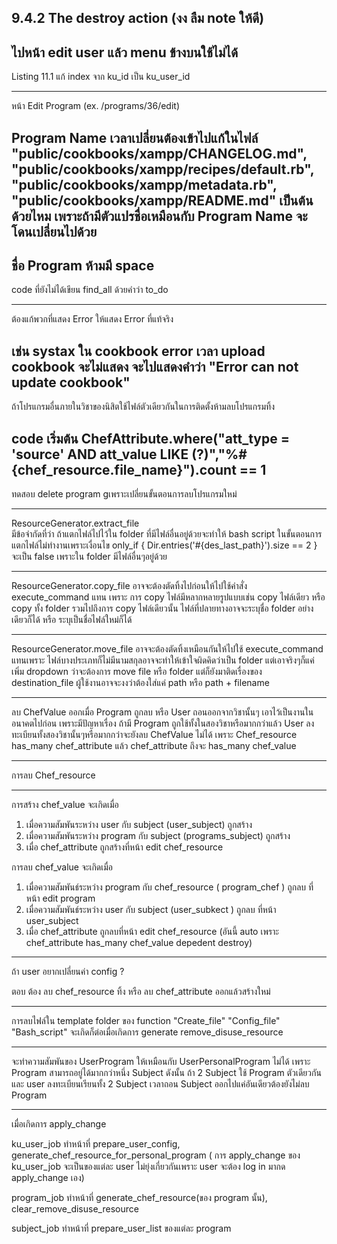 9.4.2 The destroy action (งง ลืม note ให้ดี)
---
ไปหน้า edit user แล้ว menu ข้างบนใช้ไม่ได้
---
Listing 11.1 แก้ index จาก ku_id เป็น ku_user_id

---
หน้า Edit Program (ex. /programs/36/edit)

Program Name เวลาเปลี่ยนต้องเข้าไปแก้ในไฟล์
"public/cookbooks/xampp/CHANGELOG.md", 
"public/cookbooks/xampp/recipes/default.rb", 
"public/cookbooks/xampp/metadata.rb", 
"public/cookbooks/xampp/README.md"
เป็นต้น ด้วยไหม เพราะถ้ามีตัวแปรชื่อเหมือนกับ Program Name จะโดนเปลี่ยนไปด้วย
---
ชื่อ Program ห้ามมี space
---
code ที่ยังไม่ได้เขียน find_all ด้วยคำว่า to_do

---
ต้องแก้พวกที่แสดง Error ให้แสดง Error ที่แท้จริง

เช่น systax ใน cookbook error เวลา upload cookbook จะไม่แสดง จะไปแสดงคำว่า "Error can not update cookbook"
---
ถ้าโปรแกรมอื่นภายในวิชาของนิสิตใช้ไฟล์ตัวเดียวกันในการติดตั้งห้ามลบโปรแกรมทิ้ง

code เริ่มต้น 
ChefAttribute.where("att_type = 'source' AND att_value LIKE (?)","%#{chef_resource.file_name}").count == 1
---
ทดสอบ delete program gเพราะเปลี่ยนขั้นตอนการลบโปรแกรมใหม่

---

ResourceGenerator.extract_file  
มีข้อจำกัดที่ว่า ถ้าแตกไฟล์ไปไว้ใน folder ที่มีไฟล์อื่นอยู่ด้วยจะทำให้ bash script ในขั้นตอนการแตกไฟล์ไม่ทำงานเพราะเงื่อนไข
only_if { Dir.entries('#{des_last_path}').size == 2 }
จะเป็น false เพราะใน folder มีไฟล์อื่นๆอยู่ด้วย

---

ResourceGenerator.copy_file
อาจจะต้องตัดทิ้งไปก่อนให้ไปใช้คำสั่ง execute_command แทน
เพราะ การ copy ไฟล์มีหลากหลายรูปแบบเช่น copy ไฟล์เดียว หรือ copy ทั้ง folder รวมไปถึงการ copy ไฟล์เดียวนั้น ไฟล์ที่ปลายทางอาจจะระบุชื่อ folder อย่างเดียวก็ได้ หรือ ระบุเป็นชื่อไฟล์ใหม่ก็ได้

---

ResourceGenerator.move_file
อาจจะต้องตัดทิ้งเหมือนกันให้ไปใช้ execute_command แทนเพราะ ไฟล์บางประเภทก็ไม่มีนามสกุลอาจจะทำให้เข้าใจผิดคิดว่าเป็น folder
แต่เอาจริงๆก็แค่เพิ่ม dropdown ว่าจะต้องการ move file หรือ folder แต่ก็ยังมาติดเรื่องของ destination_file ผู้ใช้งานอาจจะงงว่าต้องใส่แค่ path หรือ path + filename


---

ลบ ChefValue ออกเมื่อ Program ถูกลบ หรือ User ถอนออกจากวิชานั้นๆ เอาไว้เป็นงานในอนาคตไปก่อน เพราะมีปัญหาเรื่อง ถ้ามี Program ถูกใช้ทั้งในสองวิชาหรือมากกว่าแล้ว User ลงทะเบียนทั้งสองวิชานั้นๆหรือมากกว่าจะยังลบ ChefValue ไม่ได้ เพราะ Chef_resource has_many chef_attribute แล้ว chef_attribute ถึงจะ has_many chef_value

---

การลบ Chef_resource


---
การสร้าง chef_value จะเกิดเมื่อ
1. เมื่อความสัมพันระหว่าง user กับ subject (user_subject) ถูกสร้าง
2. เมื่อความสัมพันระหว่าง program กับ subject (programs_subject) ถูกสร้าง
3. เมื่อ chef_attribute ถูกสร้างที่หน้า edit chef_resource

การลบ chef_value จะเกิดเมื่อ

1. เมื่อความสัมพันธ์ระหว่าง program กับ chef_resource ( program_chef ) ถูกลบ ที่หน้า edit program
2. เมื่อความสัมพันธ์ระหว่าง user กับ subject (user_subkect ) ถูกลบ ที่หน้า user_subject
3. เมื่อ chef_attribute ถูกลบที่หน้า edit chef_resource (อันนี้ auto เพราะ chef_attribute has_many chef_value depedent destroy)

---

ถ้า user อยากเปลี่ยนค่า config ?

ตอบ ต้อง ลบ chef_resource ทิ้ง หรือ ลบ chef_attribute ออกแล้วสร้างใหม่

---

การลบไฟล์ใน template folder ของ function "Create_file" "Config_file" "Bash_script" จะเกิดก็ต่อเมื่อเกิดการ generate remove_disuse_resource 

---

จะทำความสัมพันของ UserProgram ให้เหมือนกับ UserPersonalProgram ไม่ได้ เพราะ Program สามารถอยู่ได้มากกว่าหนึ่ง Subject ดังนั้น ถ้า 2 Subject ใช้ Program ตัวเดียวกันและ user ลงทะเบียนเรียนทั้ง 2 Subject เวลาถอน Subject ออกไปแค่อันเดียวต้องยังไม่ลบ Program

---

เมื่อเกิดการ apply_change

ku_user_job ทำหน้าที่ prepare_user_config, generate_chef_resource_for_personal_program
( การ apply_change ของ ku_user_job จะเป็นของแต่ละ user ไม่ยุ่งเกี่ยวกันเพราะ user จะต้อง log in มากด apply_change เอง)

program_job ทำหน้าที่ generate_chef_resource(ของ program นั้น), clear_remove_disuse_resource

subject_job ทำหน้าที่ prepare_user_list ของแต่ละ program
